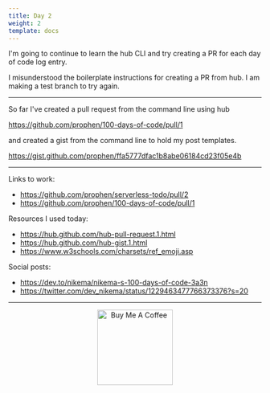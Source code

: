 ```yaml
---
title: Day 2
weight: 2
template: docs
---
```


I'm going to continue to learn the hub CLI and try creating a PR for each day of code log entry. 

I misunderstood the boilerplate instructions for creating a PR from hub. I am making a test branch to try again.

*****
So far I've created a pull request from the command line using hub

https://github.com/prophen/100-days-of-code/pull/1

and created a gist from the command line to hold my post templates.

https://gist.github.com/prophen/ffa5777dfac1b8abe06184cd23f05e4b

****

Links to work:
- https://github.com/prophen/serverless-todo/pull/2
- https://github.com/prophen/100-days-of-code/pull/1

Resources I used today:
- https://hub.github.com/hub-pull-request.1.html
- https://hub.github.com/hub-gist.1.html
- https://www.w3schools.com/charsets/ref_emoji.asp

Social posts:
- https://dev.to/nikema/nikema-s-100-days-of-code-3a3n
- https://twitter.com/dev_nikema/status/1229463477766373376?s=20


****

<p align="center"> <a href="https://www.buymeacoffee.com/nikema" target="_blank"><img src="https://cdn.buymeacoffee.com/buttons/default-orange.png" alt="Buy Me A Coffee" width="150px"></a></center></p>

